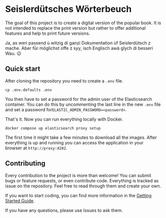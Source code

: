 # Seislerdütsches Wörterbeuch
The goal of this project is to create a digital version of the popular book. It is not intended to replace the print version but rather to offer additional features and help to print future versions.

Ja, as weri passend ù witzig di ganzi Dokumentation ùf Seislerdütsch z mache. Aber fǜr möglichst offe z syy, isch Englisch awä glych di besseri Wau. 😉

## Quick start
After cloning the repository you need to create a `.env` file.
```
cp .env.defaults .env
```
You then have to set a password for the admin user of the Elasticsearch container. You can do this by uncommenting the last line in the new `.env` file and set a password for`ELASTIC_ADMIN_PASSWORD=<password>`. 

That's it. Now you can run everything locally with Docker.
```
docker compose up elasticsearch proxy setup
```
The first time it might take a few minutes to download all the images. After everything is up and running you can access the application in your browser at `http://proxy:4202`.

## Contributing
Every contribution to the project is more than welcome! You can submit bugs or feature requests, or even contribute code. Everything is tracked as issue on the repository. Feel free to read through them and create your own.

If you want to start coding, you can find more information in the [Getting Started Guide](GETTING-STARTED.md).

If you have any questions, please use Issues to ask them.